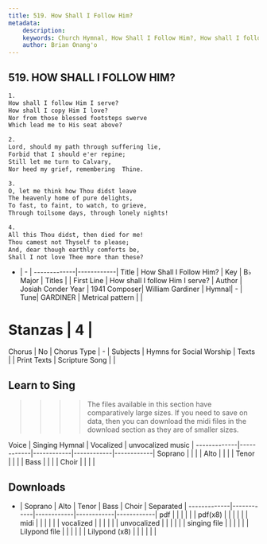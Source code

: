 ```yaml
---
title: 519. How Shall I Follow Him?
metadata:
    description: 
    keywords: Church Hymnal, How Shall I Follow Him?, How shall I follow Him I serve?, 
    author: Brian Onang'o
---
```



## 519. HOW SHALL I FOLLOW HIM?

```txt
1.
How shall I follow Him I serve? 
How shall I copy Him I love? 
Nor from those blessed footsteps swerve 
Which lead me to His seat above? 

2.
Lord, should my path through suffering lie, 
Forbid that I should e'er repine; 
Still let me turn to Calvary, 
Nor heed my grief, remembering	Thine. 

3.
O, let me think how Thou didst leave 
The heavenly home of pure delights, 
To fast, to faint, to watch, to grieve, 
Through toilsome days, through lonely nights! 

4.
All this Thou didst, then died for me! 
Thou camest not Thyself to please; 
And, dear though earthly comforts be, 
Shall I not love Thee more than these?
```

- |   -  |
-------------|------------|
Title | How Shall I Follow Him? |
Key | B♭ Major |
Titles |  |
First Line | How shall I follow Him I serve? |
Author | Josiah Conder
Year | 1941
Composer| William Gardiner |
Hymnal|  - |
Tune| GARDINER |
Metrical pattern | |
# Stanzas | 4 |
Chorus | No |
Chorus Type | - |
Subjects | Hymns for Social Worship |
Texts |  |
Print Texts | 
Scripture Song |  |
  
## Learn to Sing

>>>> The files available in this section have comparatively large sizes. If you need to save on data, then you can download the midi files in the download section as they are of smaller sizes.

Voice |  Singing Hymnal | Vocalized | unvocalized music |
-------------|------------|------------|------------|------------|
Soprano | | | |
Alto | | | |
Tenor | | | |
Bass | | | |
Choir | | | |

## Downloads

- |  Soprano | Alto | Tenor | Bass | Choir | Separated |
-------------|------------|------------|------------|------------|
pdf | | | | | |
pdf(x8) | | | | | |
midi | | | | | |
vocalized | | | | | |
unvocalized | | | | | |
singing file | | | | | |
Lilypond file | | | | | |
Lilypond (x8) | | | | | |
  
